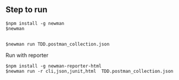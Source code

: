 ## Step to run
```
$npm install -g newman
$newman


$newman run TDD.postman_collection.json
```

Run with reporter
```
$npm install -g newman-reporter-html
$newman run -r cli,json,junit,html  TDD.postman_collection.json
```

